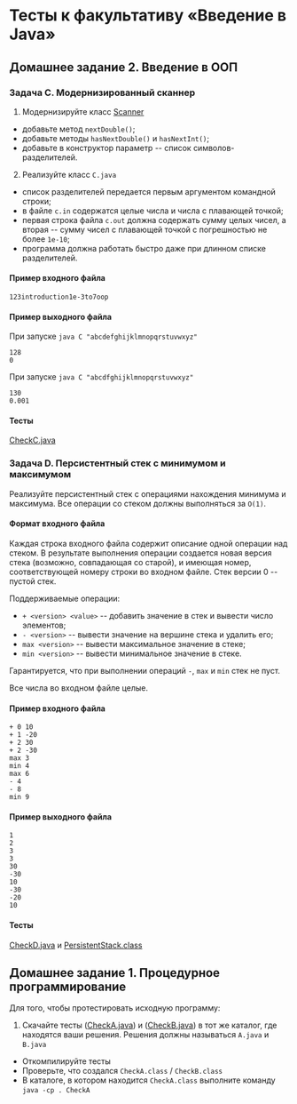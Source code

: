 # Тесты к факультативу «Введение в Java»

## Домашнее задание 2. Введение в ООП

### Задача С. Модернизированный сканнер

 1. Модернизируйте класс [Scanner](examples/scanner)
   * добавьте метод `nextDouble()`;
   * добавьте методы `hasNextDouble()` и `hasNextInt()`;
   * добавьте в конструктор параметр -- список символов-разделителей.
 2. Реализуйте класс `C.java`
   * cписок разделителей передается первым аргументом командной строки;
   * в файле `c.in` содержатся целые числа и числа с плавающей точкой;
   * первая строка файла `c.out` должна содержать сумму целых чисел, а вторая -- сумму чисел с плавающей точкой с погрешностью не более `1e-10`;
   * программа должна работать быстро даже при длинном списке разделителей.
  
#### Пример входного файла
```
123introduction1e-3to7oop
```

#### Пример выходного файла
  При запуске `java C "abcdefghijklmnopqrstuvwxyz"`
```
128
0
```
  При запуске `java C "abcdfghijklmnopqrstuvwxyz"`
```
130
0.001
```

#### Тесты

[CheckC.java](test/CheckC.java)
  
### Задача D. Персистентный стек с минимумом и максимумом
Реализуйте персистентный стек с операциями нахождения минимума и максимума. Все операции со стеком должны выполняться за `O(1)`.

#### Формат входного файла
Каждая строка входного файла содержит описание одной операции над стеком. В результате выполнения операции создается новая версия стека (возможно, совпадающая со старой), и имеющая номер,
соответствующей номеру строки во входном файле. Стек версии 0 -- пустой стек.

Поддерживаемые операции:
 * `+ <version> <value>` -- добавить значение в стек и вывести число элементов;
 * `- <version>` -- вывести значение на вершине стека и удалить его;
 * `max <version>` -- вывести максимальное значение в стеке;
 * `min <version>` -- вывести минимальное значение в стеке.

Гарантируется, что при выполнении операций `-`, `max` и `min` стек не пуст.
 
Все числа во входном файле целые.

#### Пример входного файла
```
+ 0 10
+ 1 -20
+ 2 30
+ 2 -30
max 3
min 4
max 6
- 4
- 8
min 9
```
  
#### Пример выходного файла
```
1
2
3
3
30
-30
10
-30
-20
10
```
#### Тесты

[CheckD.java](test/CheckD.java) и [PersistentStack.class](test/PersistentStack.class)

## Домашнее задание 1. Процедурное программирование

Для того, чтобы протестировать исходную программу:

 1. Скачайте тесты ([CheckA.java](test/CheckA.java)) и ([CheckB.java](test/CheckB.java)) в тот же каталог, где находятся ваши решения.
    Решения должны называться `A.java` и `B.java`
 * Откомпилируйте тесты
 * Проверьте, что создался `CheckA.class` / `CheckB.class`
 * В каталоге, в котором находится `CheckA.class` выполните команду `java -cp . CheckA`
